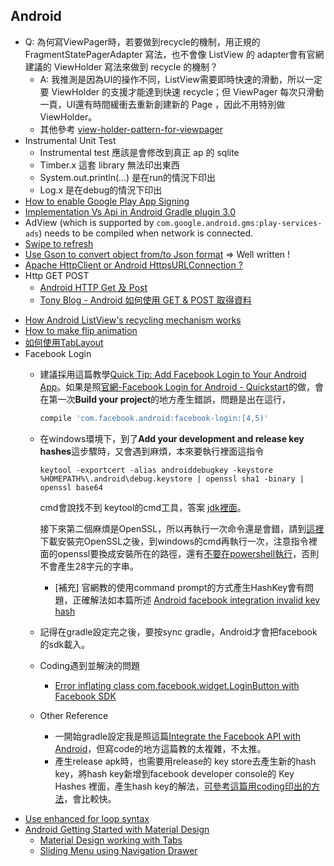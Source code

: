 ## Android
* Q: 為何寫ViewPager時，若要做到recycle的機制，用正規的 FragmentStatePagerAdapter 寫法，也不會像 ListView 的 adapter會有官網建議的 ViewHolder 寫法來做到 recycle 的機制？
    * A: 我推測是因為UI的操作不同，ListView需要即時快速的滑動，所以一定要 ViewHolder 的支援才能達到快速 recycle；但 ViewPager 每次只滑動一頁，UI還有時間緩衝去重新創建新的 Page ，因此不用特別做 ViewHolder。
    * 其他參考 [view-holder-pattern-for-viewpager](https://stackoverflow.com/questions/12367433/view-holder-pattern-for-viewpager)
* Instrumental Unit Test
    * Instrumental test 應該是會修改到真正 ap 的 sqlite 
    * Timber.x 這套 library 無法印出東西
    * System.out.println(...) 是在run的情況下印出
    * Log.x 是在debug的情況下印出
* [How to enable Google Play App Signing](https://stackoverflow.com/questions/44103024/how-to-enable-google-play-app-signing)
* [Implementation Vs Api in Android Gradle plugin 3.0](https://medium.com/mindorks/implementation-vs-api-in-gradle-3-0-494c817a6fa)
* AdView (which is supported by `com.google.android.gms:play-services-ads`) needs to be compiled when network is connected.
* [Swipe to refresh](https://www.google.com.tw/search?ei=z2fRWo3SLYXN0AS8gpWQAg&q=android+Swipe-to-Refresh&oq=android+Swipe-to-Refresh&gs_l=psy-ab.3..0i7i30k1l3j0i7i10i30k1j0i7i30k1l6.2151.3541.0.4232.8.8.0.0.0.0.141.718.6j2.8.0....0...1.1.64.psy-ab..2.6.501...35i39k1.0.4HYOXtZLNX8)
* [Use Gson to convert object from/to Json format](https://github.com/google/gson/blob/master/UserGuide.md) => Well written !
* [Apache HttpClient or Android HttpsURLConnection ?
](https://stackoverflow.com/a/7742936/1613961)
* Http GET POST
    * [Android HTTP Get 及 Post](http://fiend1120.pixnet.net/blog/post/193711428-android-http-get-%E5%8F%8A-post-)
    * [Tony Blog - Android 如何使用 GET & POST 取得資料](http://blog.tonycube.com/2011/11/androidget-post.html)
- [How Android ListView's recycling mechanism works](https://stackoverflow.com/questions/11945563/how-listviews-recycling-mechanism-works)
- [How to make flip animation](https://stackoverflow.com/a/43560782/1613961)
- [如何使用TabLayout](http://givemepass-blog.logdown.com/posts/288943-how-to-use-tablayout)
- Facebook Login
    - 建議採用這篇教學[Quick Tip: Add Facebook Login to Your Android App](https://code.tutsplus.com/tutorials/quick-tip-add-facebook-login-to-your-android-app--cms-23837)。如果是照[官網-Facebook Login for Android - Quickstart](https://developers.facebook.com/docs/facebook-login/android/?locale=en_US&sdk=maven)的做，會在第一次**Build your project**的地方產生錯誤，問題是出在這行，
      ```gradle
      compile 'com.facebook.android:facebook-login:[4,5)'
      ```

    - 在windows環境下，到了**Add your development and release key hashes**這步驟時，又會遇到麻煩，本來要執行裡面這指令
      ```
      keytool -exportcert -alias androiddebugkey -keystore %HOMEPATH%\.android\debug.keystore | openssl sha1 -binary | openssl base64
      ```
        cmd會說找不到 keytool的cmd工具，答案 [jdk裡面](https://stackoverflow.com/questions/5488339/how-can-i-find-and-run-the-keytool)。
          
        接下來第二個麻煩是OpenSSL，所以再執行一次命令還是會錯，請到[這裡](https://slproweb.com/products/Win32OpenSSL.html) 下載安裝完OpenSSL之後，到windows的cmd再執行一次，注意指令裡面的openssl要換成安裝所在的路徑，還有[不要在powershell執行](https://stackoverflow.com/questions/33340242/keytool-generates-32-character-long-key-hash-instead-of-28)，否則不會產生28字元的字串。
        * [補充] 官網教的使用command prompt的方式產生HashKey會有問題，正確解法如本篇所述 [Android facebook integration invalid key hash](https://stackoverflow.com/questions/23674131/android-facebook-integration-invalid-key-hash)
    - 記得在gradle設定完之後，要按sync gradle，Android才會把facebook的sdk載入。

    - Coding遇到並解決的問題
        - [Error inflating class com.facebook.widget.LoginButton with Facebook SDK ](https://stackoverflow.com/a/33733713/1613961)

    - Other Reference 
        - 一開始gradle設定我是照這篇[Integrate the Facebook API with Android](https://www.sitepoint.com/integrating-the-facebook-api-with-android/)，但寫code的地方這篇教的太複雜，不太推。
        * 產生release apk時，也需要用release的 key store去產生新的hash key，將hash key新增到facebook developer console的 Key Hashes 裡面，產生hash key的解法，[可參考這篇用coding印出的方法](https://stackoverflow.com/a/9600642/1613961)，會比較快。
* [Use enhanced for loop syntax](https://developer.android.com/training/articles/perf-tips#Loops)
* [Android Getting Started with Material Design](https://www.androidhive.info/2015/04/android-getting-started-with-material-design/)
    * [Material Design working with Tabs](https://www.androidhive.info/2015/09/android-material-design-working-with-tabs/)
    * [Sliding Menu using Navigation Drawer](https://www.androidhive.info/2013/11/android-sliding-menu-using-navigation-drawer/)